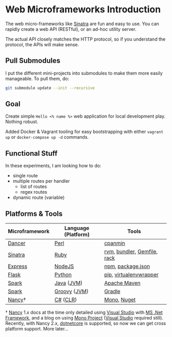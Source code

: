 # **Web Microframeworks Introduction**

The web micro-frameworks like [Sinatra](http://www.sinatrarb.com/) are fun and easy to use.  You can rapidly create a web API (RESTful), or an ad-hoc utility server.  

The actual API closely matches the HTTP protocol, so if you understand the protocol, the APIs will make sense.

## **Pull Submodules**

I put the different mini-projects into submodules to make them more easily manageable.  To pull them, do:

```bash
git submodule update --init --recursive
```

## **Goal**

Create simple `Hello <% name %>` web application for local development play.  Nothing robust.

Added Docker & Vagrant tooling for easy bootstrapping with either `vagrant up` or `docker-compose up -d` commands.

## **Functional Stuff**

In these experiments, I am looking how to do:

 * single route
 * multiple routes per handler
   * list of routes
   * regex routes
 * dynamic route (variable)


## **Platforms & Tools**


 Microframework                      | Language (Platform)                                                                                 | Tools  
-------------------------------------|----------------------------------------------------------------------------------------------------|--------
[Dancer](http://perldancer.org/)     | [Perl](https://www.perl.org/)                                                                      | [cpanmin](https://www.linode.com/docs/applications/development/manage-cpan-modules-with-cpan-minus)  
[Sinatra](http://www.sinatrarb.com/) | [Ruby](https://www.ruby-lang.org/)                                                                 | [rvm](https://rvm.io/), [bundler](http://bundler.io/), [Gemfile](http://bundler.io/gemfile.html), [rack](http://rack.github.io/)  
[Express](http://expressjs.com/)     | [NodeJS](https://nodejs.org/)                                                                      | [npm](https://www.npmjs.com/), [package.json](https://docs.npmjs.com/files/package.json)  
[Flask](http://flask.pocoo.org/)     | [Python](https://www.python.org/)                                                                  | [pip](http://python-packaging-user-guide.readthedocs.org/en/latest/installing/), [virtualenvwrapper](https://virtualenvwrapper.readthedocs.org/en/latest/)
[Spark](http://sparkjava.com/)       | [Java](https://java.com/en/download/) ([JVM](https://java.com/en/download/))                       | [Apache Maven](https://maven.apache.org/)  
[Spark](http://sparkjava.com/)       | [Groovy](http://www.groovy-lang.org/) ([JVM](https://java.com/en/download/))                       | [Gradle](http://gradle.org/)  
[Nancy](http://nancyfx.org/)†         | [C#](https://msdn.microsoft.com/en-us/library/67ef8sbd.aspx) ([CLR](http://www.mono-project.com/)) | [Mono](http://www.mono-project.com/), [Nuget](https://www.nuget.org/)  

† [Nancy](http://nancyfx.org/) 1.x docs at the time only detailed using [Visual Studio](https://visualstudio.microsoft.com/vs/) with [MS .Net Framework](https://en.wikipedia.org/wiki/.NET_Framework), and a blog on using [Mono Project](https://www.mono-project.com/) ([Visual Studio](https://visualstudio.microsoft.com/vs/)  required still).  Recently, with Nancy 2.x, [dotnetcore](https://github.com/dotnet/core) is supported, so now we can get cross platform support.  More later…
